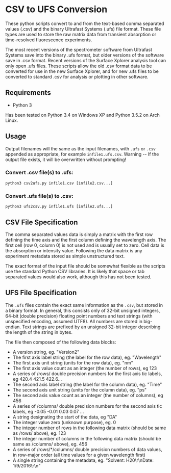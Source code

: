# CSV to UFS Conversion

These python scripts convert to and from the text-based comma separated values (.csv) and the binary Ultrafast Systems (.ufs) file format.
These file types are used to store the raw matrix data from transient absorption or time-resolved fluorescence experiments.

The most recent versions of the spectrometer software from Ultrafast Systems save into the binary .ufs format, but older versions of the software save in .csv format. Recent versions of the Surface Xplorer analysis tool can only open .ufs files. These scripts allow the old .csv format data to be converted for use in the new Surface Xplorer, and for new .ufs files to be converted to standard .csv for analysis or plotting in other software.

## Requirements

+ Python 3

Has been tested on Python 3.4 on Windows XP and Python 3.5.2 on Arch Linux.

## Usage

Output filenames will the same as the input filenames, with `.ufs` or `.csv` appended as appropriate, for example `infile1.ufs.csv`. Warning -- If the output file exists, it will be overwritten without prompting!

### Convert .csv file(s) to .ufs:

`python3 csv2ufs.py infile1.csv [infile2.csv...]`

### Convert .ufs file(s) to .csv:

`python3 ufs2csv.py infile1.ufs [infile2.ufs...]`

## CSV File Specification

The comma separated values data is simply a matrix with the first row defining the time axis and the first column defining the wavelength axis. The first cell (row 0, column 0) is not used and is usually set to zero. Cell data is the absorption or intensity value. Following the data matrix is any experiment metadata stored as simple unstructured text.

The exact format of the input file should be somewhat flexible as the scripts use the standard Python CSV libraries. It is likely that space or tab separated values would also work, although this has not been tested.  

## UFS File Specification

The `.ufs` files contain the exact same information as the `.csv`, but stored in a binary format. In general, this consists only of 32-bit unsigned integers, 64-bit (double precision) floating point numbers and text strings (with unspecified encoding, assumed UTF8). All numbers are stored in big-endian. Text strings are prefixed by an unsigned 32-bit integer describing the length of the string in bytes.

The file then composed of the following data blocks:

+ A version string, eg. "Version2"
+ The first axis label string (the label for the row data), eg. "Wavelength"
+ The first axis unit string (units for the row data), eg. "nm"
+ The first axis value count as an integer (the number of rows), eg 123
+ A series of /rows/ double precision numbers for the first axis tic labels, eg 420.4 421.5 422.6...
+ The second axis label string (the label for the column data), eg. "Time"
+ The second axis unit string (units for the column data), eg. "ps"
+ The second axis value count as an integer (the number of columns), eg 456
+ A series of /columns/ double precision numbers for the second axis tic labels, eg -0.05 -0.01 0.03 0.07 ...
+ A string designating the start of the data, eg "DA"
+ The integer value zero (unknown purpose), eg. 0
+ The integer number of rows in the following data matrix (should be same as /rows/ above), eg. 123
+ The integer number of columns in the following data matrix (should be same as /columns/ above), eg. 456
+ A series of /rows/*/columns/ double precision numbers of data values, in row-major order (all time values for a given wavelength first)
+ A single string containing the metadata, eg. "Solvent: H20\r\nDate: 1/9/2016\r\n"




